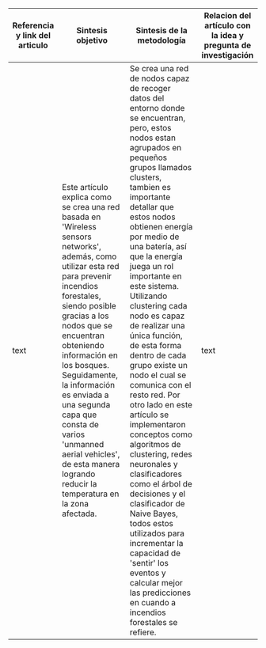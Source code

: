 Referencia y link del articulo | Sintesis objetivo | Sintesis de la metodología | Relacion del artículo con la idea y pregunta de investigación
---|---|---|---
text | Este artículo explica como se crea una red basada en 'Wireless sensors networks', además, como utilizar esta red para prevenir incendios forestales, siendo posible gracias a los nodos que se encuentran obteniendo información en los bosques. Seguidamente, la información es enviada a una segunda capa que consta de varios 'unmanned aerial vehicles', de esta manera logrando reducir la temperatura en la zona afectada. | Se crea una red de nodos capaz de recoger datos del entorno donde se encuentran, pero, estos nodos estan agrupados en pequeños grupos llamados clusters, tambien es importante detallar que estos nodos obtienen energía por medio de una batería, así que la energía juega un rol importante en este sistema. Utilizando clustering cada nodo es capaz de realizar una única función, de esta forma dentro de cada grupo existe un nodo el cual se comunica con el resto red. Por otro lado en este artículo se implementaron conceptos como algoritmos de clustering, redes neuronales y clasificadores como el árbol de decisiones y el clasificador de Naive Bayes, todos estos utilizados para incrementar la capacidad de 'sentir' los eventos y calcular mejor las predicciones en cuando a incendios forestales se refiere. | text
